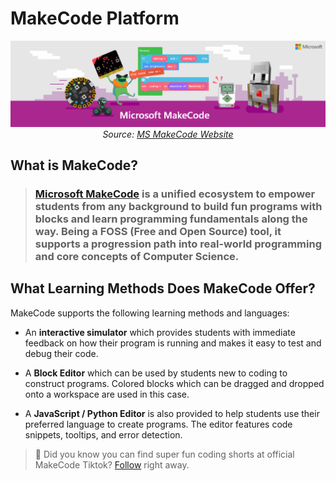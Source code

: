 # MakeCode Platform

 <p align="center"> <img alt="MakeCode Platform" src="../../assets/makecode-cover.png" width="1000px" /><br><em>Source: <a href="https://makecode.com/online-learning">MS MakeCode Website</a></em></p>

## What is MakeCode?

> ### [Microsoft MakeCode](https://makecode.com) is a unified ecosystem to empower students from any background to build fun programs with blocks and learn programming fundamentals along the way. Being a **FOSS** (Free and Open Source) tool, it supports a progression path into real-world programming and core concepts of Computer Science.

## What Learning Methods Does MakeCode Offer?

MakeCode supports the following learning methods and languages:

- An **interactive simulator** which provides students with immediate feedback on how their program is running and makes it easy to test and debug their code.

- A **Block Editor** which can be used by students new to coding to construct programs. Colored blocks which can be dragged and dropped onto a workspace are used in this case.

- A **JavaScript / Python Editor** is also provided to help students use their preferred language to create programs. The editor features code snippets, tooltips, and error detection.

> 📝 Did you know you can find super fun coding shorts at official MakeCode Tiktok? [Follow](https://www.tiktok.com/@msmakecode) right away.
